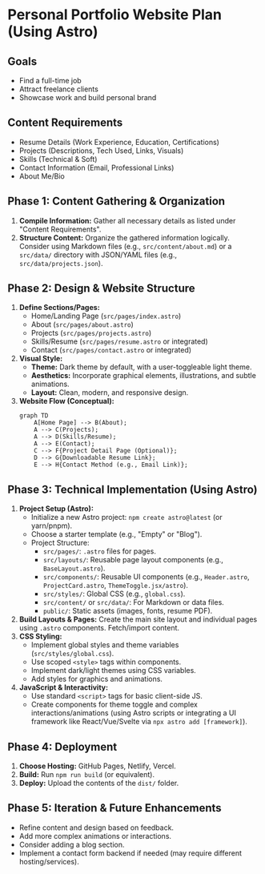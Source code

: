 # Personal Portfolio Website Plan (Using Astro)

## Goals
*   Find a full-time job
*   Attract freelance clients
*   Showcase work and build personal brand

## Content Requirements
*   Resume Details (Work Experience, Education, Certifications)
*   Projects (Descriptions, Tech Used, Links, Visuals)
*   Skills (Technical & Soft)
*   Contact Information (Email, Professional Links)
*   About Me/Bio

## Phase 1: Content Gathering & Organization
1.  **Compile Information:** Gather all necessary details as listed under "Content Requirements".
2.  **Structure Content:** Organize the gathered information logically. Consider using Markdown files (e.g., `src/content/about.md`) or a `src/data/` directory with JSON/YAML files (e.g., `src/data/projects.json`).

## Phase 2: Design & Website Structure
1.  **Define Sections/Pages:**
    *   Home/Landing Page (`src/pages/index.astro`)
    *   About (`src/pages/about.astro`)
    *   Projects (`src/pages/projects.astro`)
    *   Skills/Resume (`src/pages/resume.astro` or integrated)
    *   Contact (`src/pages/contact.astro` or integrated)
2.  **Visual Style:**
    *   **Theme:** Dark theme by default, with a user-toggleable light theme.
    *   **Aesthetics:** Incorporate graphical elements, illustrations, and subtle animations.
    *   **Layout:** Clean, modern, and responsive design.
3.  **Website Flow (Conceptual):**
    ```mermaid
    graph TD
        A[Home Page] --> B(About);
        A --> C(Projects);
        A --> D(Skills/Resume);
        A --> E(Contact);
        C --> F{Project Detail Page (Optional)};
        D --> G{Downloadable Resume Link};
        E --> H{Contact Method (e.g., Email Link)};
    ```

## Phase 3: Technical Implementation (Using Astro)
1.  **Project Setup (Astro):**
    *   Initialize a new Astro project: `npm create astro@latest` (or yarn/pnpm).
    *   Choose a starter template (e.g., "Empty" or "Blog").
    *   Project Structure:
        *   `src/pages/`: `.astro` files for pages.
        *   `src/layouts/`: Reusable page layout components (e.g., `BaseLayout.astro`).
        *   `src/components/`: Reusable UI components (e.g., `Header.astro`, `ProjectCard.astro`, `ThemeToggle.jsx/astro`).
        *   `src/styles/`: Global CSS (e.g., `global.css`).
        *   `src/content/` or `src/data/`: For Markdown or data files.
        *   `public/`: Static assets (images, fonts, resume PDF).
2.  **Build Layouts & Pages:** Create the main site layout and individual pages using `.astro` components. Fetch/import content.
3.  **CSS Styling:**
    *   Implement global styles and theme variables (`src/styles/global.css`).
    *   Use scoped `<style>` tags within components.
    *   Implement dark/light themes using CSS variables.
    *   Add styles for graphics and animations.
4.  **JavaScript & Interactivity:**
    *   Use standard `<script>` tags for basic client-side JS.
    *   Create components for theme toggle and complex interactions/animations (using Astro scripts or integrating a UI framework like React/Vue/Svelte via `npx astro add [framework]`).

## Phase 4: Deployment
1.  **Choose Hosting:** GitHub Pages, Netlify, Vercel.
2.  **Build:** Run `npm run build` (or equivalent).
3.  **Deploy:** Upload the contents of the `dist/` folder.

## Phase 5: Iteration & Future Enhancements
*   Refine content and design based on feedback.
*   Add more complex animations or interactions.
*   Consider adding a blog section.
*   Implement a contact form backend if needed (may require different hosting/services).